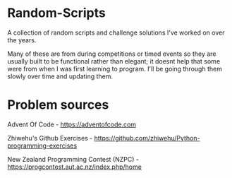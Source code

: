 # Random-Scripts

A collection of random scripts and challenge solutions I've worked on over the years.

Many of these are from during competitions or timed events so they are usually built to be functional rather than elegant; it doesnt help that some were from when I was first learning to program. I'll be going through them slowly over time and updating them.

# Problem sources
Advent Of Code - https://adventofcode.com

Zhiwehu's Github Exercises - https://github.com/zhiwehu/Python-programming-exercises

New Zealand Programming Contest (NZPC) - https://progcontest.aut.ac.nz/index.php/home